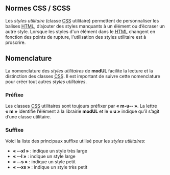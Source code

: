## Normes CSS / SCSS

Les *styles utilitaire* (classe <abbr title="Cascading Style Sheets">CSS</abbr> utilitaire) permettent de personnaliser les balises <abbr title="HyperText Markup Language">HTML</abbr>, d’ajouter des styles manquants à un élément ou d’écraser un autre style. Lorsque les styles d'un élément dans le <abbr title="HyperText Markup Language">HTML</abbr> changent en fonction <modul-go name="responsive-design">des points de rupture</modul-go>, l'utilisation des styles utilitaire est à proscrire.

## Nomenclature
La nomenclature des *styles utilitaires* de **modUL** facilite la lecture et la distinction des classes <abbr title="Cascading Style Sheets">CSS</abbr>. Il est important de suivre cette nomenclature pour créer tout autres *styles utilitaires*.

### Préfixe
Les classes <abbr title="Cascading Style Sheets">CSS</abbr> utilitaires sont toujours préfixer par **«&nbsp;m-u--&nbsp;»**. La lettre **«&nbsp;m&nbsp;»** identifie l’élément à la librairie **modUL** et le **«&nbsp;u&nbsp;»** indique qu’il s’agit d’une classe utilitaire.

### Suffixe
Voici la liste des principaux suffixe utilisé pour les *styles utilitaires*:
* **«&nbsp;--xl&nbsp;»**&nbsp;: indique un style très large
* **«&nbsp;--l&nbsp;»**&nbsp;: indique un style large
* **«&nbsp;--s&nbsp;»**&nbsp;: indique un style petit
* **«&nbsp;--xs&nbsp;»**&nbsp;: indique un style très petit
